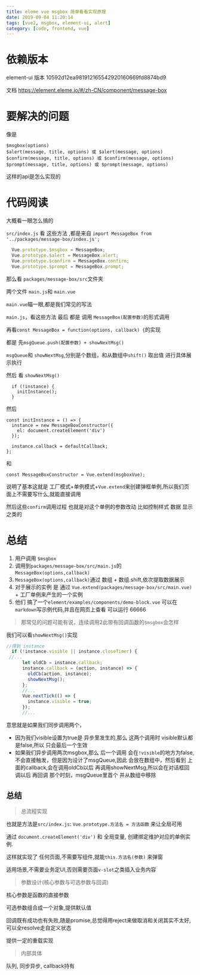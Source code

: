 ```yaml
---
title: eleme vue msgbox 简单看看实现原理
date: 2019-09-04 11:20:14
tags: [vue2, msgbox, element-ui, alert]
category: [code, frontend, vue]
---
```


# 依赖版本

element-ui 版本 10592d12ea981912165542920160669fd8874bd9

文档 https://element.eleme.io/#/zh-CN/component/message-box

# 要解决的问题

像是

```
$msgbox(options)
$alert(message, title, options) 或 $alert(message, options)
$confirm(message, title, options) 或 $confirm(message, options)
$prompt(message, title, options) 或 $prompt(message, options)
```

这样的api是怎么实现的

# 代码阅读

大概看一眼怎么搞的

`src/index.js` 看 这些方法 ,都是来自 `import MessageBox from '../packages/message-box/index.js';`

```js
  Vue.prototype.$msgbox = MessageBox;
  Vue.prototype.$alert = MessageBox.alert;
  Vue.prototype.$confirm = MessageBox.confirm;
  Vue.prototype.$prompt = MessageBox.prompt;
```

那么看 `packages/message-box/src`文件夹

两个文件 `main.js`和 `main.vue`

`main.vue`瞄一眼,都是我们常见的写法

`main.js`，看这些方法 最后 都是 调用 `MessageBox(配置参数)`的形式调用

再看`const MessageBox = function(options, callback) {`的实现

都是 先`msgQueue.push(配置参数) + showNextMsg()`

`msgQueue`和 `showNextMsg`,分别是个数组，和从数组中`shift()` 取出值 进行具体展示执行

然后 看 `showNextMsg()` 

```
  if (!instance) {
    initInstance();
  }
```

然后

```
const initInstance = () => {
  instance = new MessageBoxConstructor({
    el: document.createElement('div')
  });

  instance.callback = defaultCallback;
};
```

和

```
const MessageBoxConstructor = Vue.extend(msgboxVue);
```

说明了基本这就是 工厂模式+单例模式+`Vue.extend`来创建弹框单例,所以我们页面上不需要写什么,就能直接调用

然后这些`confirm`调用过程 也就是对这个单例的参数改动 比如控制样式 数据 显示之类的

# 总结

1. 用户调用 `$msgbox`
2. 调用到`packages/message-box/src/main.js`的 `MessageBox(options,callback)`
3. `MessageBox(options,callback)`通过 数组 + 数组.shift,依次提取数据展示
4. 对于展示的实例 是 通过 `Vue.extend(packages/message-box/src/main.vue)` + 工厂单例来产生的一个实例
5. 他们 搞了一个`element/examples/components/demo-block.vue` 可以在`markdown`写示例代码,并且在网页上查看 可以运行 66666

> 那常见的问题可能有说，连续调用2此带有回调函数的`$msgbox`会怎样


我们可以看`showNextMsg()`实现

```js
//得到 instance
  if (!instance.visible || instance.closeTimer) {
 //...
      let oldCb = instance.callback;
      instance.callback = (action, instance) => {
        oldCb(action, instance);
        showNextMsg();
      };
      //...
      Vue.nextTick(() => {
        instance.visible = true;
      });
      //...
```


意思就是如果我们同步调用两个，

 * 因为我们visible设置为true是 异步里发生的,那么 这两个调用时 visible默认都是false,所以 只会最后一个生效
 * 如果我们异步调用两次msgbox,那么 后一个调用 会在`!visible`的地方为false,不会直接触发，但是因为设计了msgQueue,因此 会放在数组中，然后看到 上面的callback,会在调用oldCb以后 再调用showNextMsg,所以会在对话框回调以后 再回调 那个时刻，msgQueue里首个 并从数组中移除

## 总结

> 总流程实现

也就是方法是`src/index.js`: `Vue.prototype.方法名 = 方法函数` 来让全局可用

通过 `document.createElement('div')` 和 全局变量, 创建绑定维护对应的单例实例.

这样就实现了 任何页面,不需要写组件,就能`this.方法名(参数)` 来弹窗

适用场景,不需要业务定UI,否则需要页面`v-slot`之类插入业务内容

> 参数设计(核心参数与可选参数与回调)

核心参数是函数的直接参数

可选参数组合成一个对象,提供默认值

回调既有成功也有失败,随是promise,总觉得用reject来做取消和关闭其实不太好, 可以全resolve走自定义状态

提供一定的重载实现

> 内部具体

队列, 同步异步, callback持有

